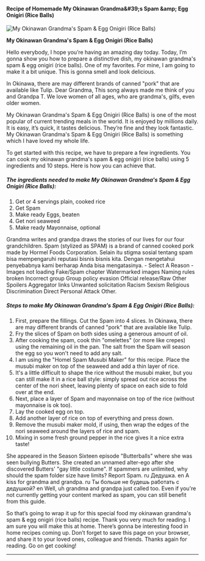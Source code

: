             

#### Recipe of Homemade My Okinawan Grandma&amp;#39;s Spam &amp;amp; Egg Onigiri (Rice Balls)

![My Okinawan Grandma's Spam &amp; Egg Onigiri (Rice Balls)](https://img-global.cpcdn.com/recipes/6241546866262016/751x532cq70/my-okinawan-grandmas-spam-egg-onigiri-rice-balls-recipe-main-photo.jpg)

**My Okinawan Grandma's Spam &amp; Egg Onigiri (Rice Balls)**

Hello everybody, I hope you’re having an amazing day today. Today, I’m gonna show you how to prepare a distinctive dish, my okinawan grandma's spam & egg onigiri (rice balls). One of my favorites. For mine, I am going to make it a bit unique. This is gonna smell and look delicious.

In Okinawa, there are may different brands of canned "pork" that are available like Tulip. Dear Grandma, This song always made me think of you and Grandpa T. We love women of all ages, who are grandma's, gilfs, even older women.

My Okinawan Grandma's Spam & Egg Onigiri (Rice Balls) is one of the most popular of current trending meals in the world. It is enjoyed by millions daily. It is easy, it’s quick, it tastes delicious. They’re fine and they look fantastic. My Okinawan Grandma's Spam & Egg Onigiri (Rice Balls) is something which I have loved my whole life.

To get started with this recipe, we have to prepare a few ingredients. You can cook my okinawan grandma's spam & egg onigiri (rice balls) using 5 ingredients and 10 steps. Here is how you can achieve that.

##### The ingredients needed to make My Okinawan Grandma's Spam & Egg Onigiri (Rice Balls):

1.  Get or 4 servings plain, cooked rice
2.  Get Spam
3.  Make ready Eggs, beaten
4.  Get nori seaweed
5.  Make ready Mayonnaise, optional

Grandma writes and grandpa draws the stories of our lives for our four grandchildren. Spam (stylized as SPAM) is a brand of canned cooked pork made by Hormel Foods Corporation. Selain itu stigma sosial tentang spam bisa mempengaruhi reputasi bisnis bisnis kita. Dengan mengetahui penyebabnya kami berharap Anda bisa mengatasinya. - Select A Reason - Images not loading Fake/Spam chapter Watermarked images Naming rules broken Incorrect group Group policy evasion Official release/Raw Other Spoilers Aggregator links Unwanted solicitation Racism Sexism Religious Discrimination Direct Personal Attack Other.

##### Steps to make My Okinawan Grandma's Spam & Egg Onigiri (Rice Balls):

1.  First, prepare the fillings. Cut the Spam into 4 slices. In Okinawa, there are may different brands of canned "pork" that are available like Tulip.
2.  Fry the slices of Spam on both sides using a generous amount of oil.
3.  After cooking the spam, cook thin "omelettes" (or more like crepes) using the remaining oil in the pan. The salt from the Spam will season the egg so you won't need to add any salt.
4.  I am using the "Homel Spam Musubi Maker" for this recipe. Place the musubi maker on top of the seaweed and add a thin layer of rice.
5.  It's a little difficult to shape the rice without the musubi maker, but you can still make it in a rice ball style: simply spread out rice across the center of the nori sheet, leaving plenty of space on each side to fold over at the end.
6.  Next, place a layer of Spam and mayonnaise on top of the rice (without mayonnaise is ok too).
7.  Lay the cooked egg on top.
8.  Add another layer of rice on top of everything and press down.
9.  Remove the musubi maker mold, if using, then wrap the edges of the nori seaweed around the layers of rice and spam.
10.  Mixing in some fresh ground pepper in the rice gives it a nice extra taste!

She appeared in the Season Sixteen episode "Butterballs" where she was seen bullying Butters. She created an unnamed alter-ego after she discovered Butters' "gay little costume". If spammers are unlimited, why should the spam folder size have limits? Report Spam. ru Дедушка. en A kiss for grandma and grandpa. ru Ты больше не будешь работать с дедушкой? en Well, uh grandma and grandpa just called too. Even if you're not currently getting your content marked as spam, you can still benefit from this guide.

So that’s going to wrap it up for this special food my okinawan grandma's spam & egg onigiri (rice balls) recipe. Thank you very much for reading. I am sure you will make this at home. There’s gonna be interesting food in home recipes coming up. Don’t forget to save this page on your browser, and share it to your loved ones, colleague and friends. Thanks again for reading. Go on get cooking!

* * *